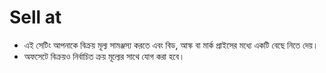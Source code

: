 # **Sell at**

- এই সেটিং আপনাকে বিক্রয় মূল্য সামঞ্জস্য করতে এবং বিড, আস্ক বা মার্ক প্রাইসের মধ্যে একটি বেছে নিতে দেয়।
- অফসেটে বিক্রয়ও নির্বাচিত ক্রয় মূল্যের সাথে যোগ করা হবে।
